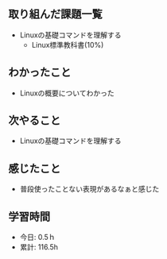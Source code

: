 ## 取り組んだ課題一覧
- Linuxの基礎コマンドを理解する
  - Linux標準教科書(10%)

## わかったこと
- Linuxの概要についてわかった
 
## 次やること
- Linuxの基礎コマンドを理解する

## 感じたこと
- 普段使ったことない表現があるなぁと感じた

## 学習時間
- 今日: 0.5ｈ
- 累計: 116.5h
